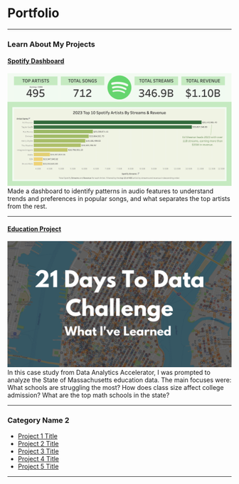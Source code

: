 # Portfolio

---

### Learn About My Projects

#### [Spotify Dashboard]([https://public.tableau.com/app/profile/akeem.mcneil/viz/SpotlightonSpotify/SpotifyDashboard?publish=yes])
[<img src="images/spotify_dashboard.png?raw=true"/>](https://www.linkedin.com/pulse/what-i-learned-21-days-data-avery-smith)
Made a dashboard to identify patterns in audio features
to understand trends and preferences in popular songs,
and what separates the top artists from the rest. 

---
#### [Education Project](https://www.linkedin.com/pulse/massachusetts-education-analysis-samantha-paul/)
[<img src="images/21 Days To Data Challenge What I've Learned Cover.png?raw=true"/>](https://www.linkedin.com/pulse/what-i-learned-21-days-data-avery-smith)
In this case study from Data Analytics Accelerator, I was prompted to analyze the State of Massachusetts education data. The main focuses were:
What schools are struggling the most?
How does class size affect college admission?
What are the top math schools in the state? 

---

### Category Name 2

- [Project 1 Title](http://example.com/)
- [Project 2 Title](http://example.com/)
- [Project 3 Title](http://example.com/)
- [Project 4 Title](http://example.com/)
- [Project 5 Title](http://example.com/)

---




